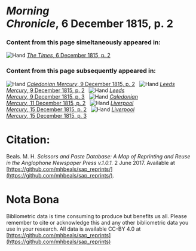 # *Morning Chronicle*, 6 December 1815, p. 2  
  
### Content from this page simeltaneously appeared in:  
![Hand](http://scissorsandpaste.net/wp-content/uploads/2017/06/smallhandpointer.png) [*The Times*, 6 December 1815, p. 2](https://mhbeals.github.io/sap_html/The-Times/The-Times-6-December-1815-p-2)  
  
### Content from this page subsequently appeared in:  
![Hand](http://scissorsandpaste.net/wp-content/uploads/2017/06/smallhandpointer.png) [*Caledonian Mercury*, 9 December 1815, p. 2](https://mhbeals.github.io/sap_html/Caledonian-Mercury/Caledonian-Mercury-9-December-1815-p-2)  
![Hand](http://scissorsandpaste.net/wp-content/uploads/2017/06/smallhandpointer.png) [*Leeds Mercury*, 9 December 1815, p. 2](https://mhbeals.github.io/sap_html/Leeds-Mercury/Leeds-Mercury-9-December-1815-p-2)  
![Hand](http://scissorsandpaste.net/wp-content/uploads/2017/06/smallhandpointer.png) [*Leeds Mercury*, 9 December 1815, p. 3](https://mhbeals.github.io/sap_html/Leeds-Mercury/Leeds-Mercury-9-December-1815-p-3)  
![Hand](http://scissorsandpaste.net/wp-content/uploads/2017/06/smallhandpointer.png) [*Caledonian Mercury*, 11 December 1815, p. 2](https://mhbeals.github.io/sap_html/Caledonian-Mercury/Caledonian-Mercury-11-December-1815-p-2)  
![Hand](http://scissorsandpaste.net/wp-content/uploads/2017/06/smallhandpointer.png) [*Liverpool Mercury*, 15 December 1815, p. 2](https://mhbeals.github.io/sap_html/Liverpool-Mercury/Liverpool-Mercury-15-December-1815-p-2)  
![Hand](http://scissorsandpaste.net/wp-content/uploads/2017/06/smallhandpointer.png) [*Liverpool Mercury*, 15 December 1815, p. 3](https://mhbeals.github.io/sap_html/Liverpool-Mercury/Liverpool-Mercury-15-December-1815-p-3)  


# Citation: 

Beals. M. H. *Scissors and Paste Database: A Map of Reprinting and Reuse in the Anglophone Newspaper Press v.1.0.1.* 2 June 2017. Available at [https://github.com/mhbeals/sap_reprints/](https://github.com/mhbeals/sap_reprints/). 

# Nota Bona

Bibliometric data is time consuming to produce but benefits us all. Please remember to cite or acknowledge this and any other bibliometric data you use in your research. All data is available CC-BY 4.0 at [https://github.com/mhbeals/sap_reprints](https://github.com/mhbeals/sap_reprints)